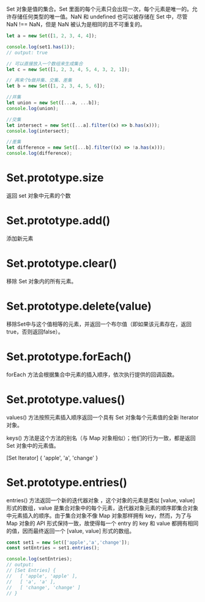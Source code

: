Set 对象是值的集合。Set 里面的每个元素只会出现一次，每个元素是唯一的。允许存储任何类型的唯一值。NaN 和 undefined 也可以被存储在 Set 中，尽管 NaN !== NaN，但是 NaN 被认为是相同的且不可重复的。

```js
let a = new Set([1, 2, 3, 4, 4]);

console.log(set1.has(1));
// output: true

// 可以直接放入一个数组来生成集合
let c = new Set([1, 2, 3, 4, 5, 4, 3, 2, 1]);

// 再来个b做并集、交集、差集
let b = new Set([1, 2, 3, 4, 5, 6]);

//并集
let union = new Set([...a, ...b]);
console.log(union);

//交集
let intersect = new Set([...a].filter((x) => b.has(x)));
console.log(intersect);

//差集
let difference = new Set([...b].filter((x) => !a.has(x)));
console.log(difference);
```

# Set.prototype.size

返回 set 对象中元素的个数

# Set.prototype.add()

添加新元素

# Set.prototype.clear()

移除 Set 对象内的所有元素。

# Set.prototype.delete(value)
移除Set中与这个值相等的元素，并返回一个布尔值（即如果该元素存在，返回true，否则返回false）。

# Set.prototype.forEach()
forEach 方法会根据集合中元素的插入顺序，依次执行提供的回调函数。

# Set.prototype.values()
values() 方法按照元素插入顺序返回一个具有 Set 对象每个元素值的全新 Iterator 对象。

keys() 方法是这个方法的别名（与 Map 对象相似）；他们的行为一致，都是返回Set 对象中的元素值。

[Set Iterator] { 'apple', 'a', 'change' }

# Set.prototype.entries()
entries() 方法返回一个新的迭代器对象 ，这个对象的元素是类似 [value, value] 形式的数组，value 是集合对象中的每个元素，迭代器对象元素的顺序即集合对象中元素插入的顺序。由于集合对象不像 Map 对象那样拥有 key，然而，为了与 Map 对象的 API 形式保持一致，故使得每一个 entry 的 key 和 value 都拥有相同的值，因而最终返回一个 [value, value] 形式的数组。
```js
const set1 = new Set(['apple','a','change']);
const setEntries = set1.entries();

console.log(setEntries);
// output:
// [Set Entries] {
//   [ 'apple', 'apple' ],
//   [ 'a', 'a' ],
//   [ 'change', 'change' ]
// }
```